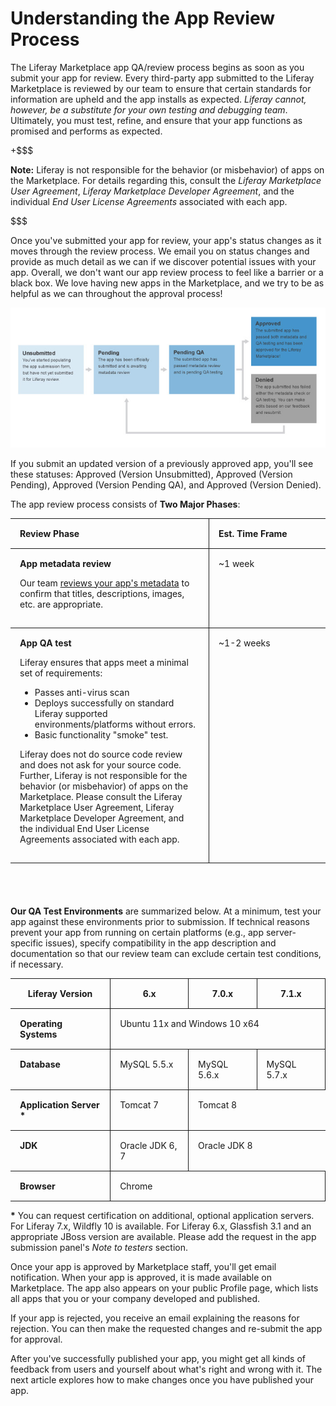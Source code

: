 # Understanding the App Review Process [](id=understanding-the-app-review-process)

The Liferay Marketplace app QA/review process begins as soon as you submit your
app for review. Every third-party app submitted to the Liferay Marketplace is
reviewed by our team to ensure that certain standards for information are upheld
and the app installs as expected. *Liferay cannot, however, be a substitute for
your own testing and debugging team*. Ultimately, you must test, refine, and
ensure that your app functions as promised and performs as expected.

+$$$

**Note:** Liferay is not responsible for the behavior (or misbehavior) of apps
on the Marketplace. For details regarding this, consult the *Liferay Marketplace
User Agreement*, *Liferay Marketplace Developer Agreement*, and the individual
*End User License Agreements* associated with each app.

$$$

Once you've submitted your app for review, your app's status changes as it moves
through the review process. We email you on status changes and provide as much
detail as we can if we discover potential issues with your app. Overall, we
don't want our app review process to feel like a barrier or a black box. We love
having new apps in the Marketplace, and we try to be as helpful as we can
throughout the approval process!

![Figure 1: Liferay informs you at every step during the QA/review process.](../../../images/app_review_process.png)

If you submit an updated version of a previously approved app, you'll see these
statuses: Approved (Version Unsubmitted), Approved (Version Pending), Approved
(Version Pending QA), and Approved (Version Denied).

The app review process consists of **Two Major Phases**:

<style>
.lego-image {
    max-height: 100%;
    max-width: 100%;
}
.max-960 {
    margin: 0 auto;
    max-width: 960px;
}
.no-max .max-960 {
    max-width: none;
}
.app-review-process-table {
    padding-bottom: 40px;
}
.app-review-process-table thead td {
    font-weight: bold;
}
.app-review-process-table .first-column {
    border-left: none;
}
.app-review-process-table .second-column {
    border-right: none;
    width: 156px;
}
.app-review-process-table td {
    border : 1px solid;
    padding: 15px;
}
</style>
<div class="lego-article app-review-process-table" id="article-33460874">
<div class="lego-article-content max-960">
<div class="aui-helper-clearfix lego-section section-1" >
<div class="aui-w100 block-1 content-column lego-block" >
<div class="content-column-content">
<table>
    <thead>
        <td class="first-column"> <strong> Review Phase </strong> </td>
        <td class="second-column"> <strong> Est. Time Frame </strong> </td>
    </thead>
    <tbody>
        <tr>
            <td class="first-column">
                <strong> App metadata review </strong>
                <p>
                    Our team
                    <a href="/distribute/how-to-publish/-/knowledge_base/how-to-publish/preparing-your-app#marketplace-app-metadata-guidelines">
                    reviews your app's metadata</a>
                    to confirm that titles, descriptions, images, etc. are
                    appropriate.
                </p>
            </td>
            <td class="second-column"> ~1 week </td>
        </tr>
        <tr>
            <td class="first-column">
                <strong> App QA test </strong>
                <p> Liferay ensures that apps meet a minimal set of
                    requirements: </p>
                <ul>
                    <li>Passes anti-virus scan</li>
                    <li>Deploys successfully on standard Liferay supported
                        environments/platforms without errors.</li>
                    <li>Basic functionality "smoke" test.</li>
                </ul>
                <p>
                    Liferay does not do source code review and does not ask for
                    your source code. Further, Liferay is not responsible for
                    the behavior (or misbehavior) of apps on the Marketplace.
                    Please consult the Liferay Marketplace User Agreement,
                    Liferay Marketplace Developer Agreement, and the individual
                    End User License Agreements associated with each app.
                </p>
            </td>
            <td class="second-column"> ~1-2 weeks </td>
        </tr>
    </tbody>
</table>
</div>
</div>
</div>
</div>
</div>

**Our QA Test Environments** are summarized below. At a minimum, test your app
against these environments prior to submission. If technical reasons prevent
your app from running on certain platforms (e.g., app server-specific issues),
specify compatibility in the app description and documentation so that our
review team can exclude certain test conditions, if necessary.

<style>
table td {
    vertical-align: top;
}
.lego-image {
    max-height: 100%;
    max-width: 100%;
}
.max-960 {
    margin: 0 auto;
    max-width: 960px;
}
.no-max .max-960 {
    max-width: none;
}
.test-environments-table td {
    border : 1px solid;
    padding: 15px;
}
.test-environments-table td.empty {
    border-left: none;
}
.test-environments-table thead td {
    text-align: center;
}
.test-environments-table .first-column {
    border-left: none;
    font-weight: bold;
}
.test-environments-table .third-column {
    border-right: none;
}
</style>
<div class="lego-article test-environments-table" id="article-33460919">
<div class="lego-article-content max-960">
<div class="aui-helper-clearfix lego-section section-1" >
<div class="aui-w100 block-1 content-column lego-block" >
<div class="content-column-content">
<table>
    <thead>
        <td class="first-column">
            <strong>Liferay Version</strong>
        </td>
        <td class="second-column">
            <strong>6.x</strong>
        </td>
        <td class="third-column">
            <strong>7.0.x</strong>
        </td>
        <td class="fourth-column">
            <strong>7.1.x</strong>
        </td>
    </thead>
    <tbody>
        <tr>
            <td class="first-column"> Operating Systems </td>
            <td class="second-column" colspan="3">Ubuntu 11x and Windows 10 x64</td>
        </tr>
        <tr>
            <td class="first-column"> Database </td>
            <td class="second-column">MySQL 5.5.x</td>
            <td class="third-column">MySQL 5.6.x</td>
            <td class="fourth-column">MySQL 5.7.x</td>
        </tr>
        <tr>
            <td class="first-column"> Application Server * </td>
            <td class="second-column">Tomcat 7</td>
            <td class="third-column" colspan="2">Tomcat 8</td>
        </tr>
        <tr>
            <td class="first-column"> JDK </td>
            <td class="second-column">Oracle JDK 6, 7</td>
            <td class="third-column" colspan="2">Oracle JDK 8</td>
        </tr>
        <tr>
            <td class="first-column"> Browser </td>
            <td class="second-column" colspan="3">Chrome</td>
        </tr>
    </tbody>
</table>
</div>
</div>
</div>
</div>
</div>

**\*** You can request certification on additional, optional application 
servers. For Liferay 7.x, Wildfly 10 is available. For Liferay 6.x, Glassfish
3.1 and an appropriate JBoss version are available. Please add the request in
the app submission panel's *Note to testers* section.

Once your app is approved by Marketplace staff, you'll get email notification.
When your app is approved, it is made available on Marketplace. The app also
appears on your public Profile page, which lists all apps that you or your
company developed and published.

If your app is rejected, you receive an email explaining the reasons for
rejection. You can then make the requested changes and re-submit the app for
approval.

After you've successfully published your app, you might get all kinds of
feedback from users and yourself about what's right and wrong with it. The next
article explores how to make changes once you have published your app.
